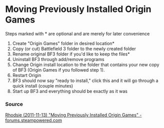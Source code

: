 Moving Previously Installed Origin Games
========================================

Steps marked with * are optional and are merely for later convenience

1. Create "Origin Games" folder in desired location*
2. Copy (or cut) Battlefield 3 folder to the newly created folder
3. Rename original BF3 folder if you'd like to keep the files*
4. Uninstall BF3 through add/remove programs
5. Change Origin install location to the folder that contains your new copy of BF3 (Origin Games if you followed step 1).
6. Restart Origin
7. BF3 should now say "ready to install," click this and it will go through a quick install (couple minutes)
8. Start up BF3 and everything should be exactly as it was

### Source
[Rhodsie (2011-11-13) "Moving Previously Installed Origin Games" - forums.steampowered.com](http://forums.steampowered.com/forums/showthread.php?t=2230136)
